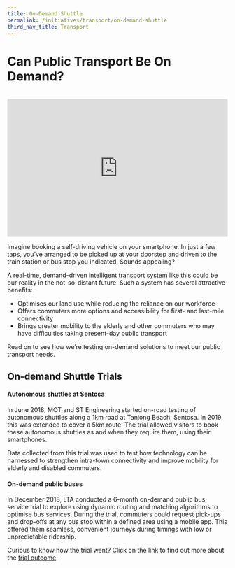 ```yaml
---
title: On-Demand Shuttle
permalink: /initiatives/transport/on-demand-shuttle
third_nav_title: Transport
---
```

# Can Public Transport Be On Demand?
<br>

<iframe width="100%" height="315" src="https://www.youtube.com/embed/1bCUGp4rlQI" frameborder="0" allow="accelerometer; autoplay; clipboard-write; encrypted-media; gyroscope; picture-in-picture" allowfullscreen></iframe>

Imagine booking a self-driving vehicle on your smartphone. In just a few taps, you’ve arranged to be picked up at your doorstep and driven to the train station or bus stop you indicated. Sounds appealing?

A real-time, demand-driven intelligent transport system like this could be our reality in the not-so-distant future. Such a system has several attractive benefits:
* Optimises our land use while reducing the reliance on our workforce
* Offers commuters more options and accessibility for first- and last-mile connectivity
* Brings greater mobility to the elderly and other commuters who may have difficulties taking present-day public transport

Read on to see how we’re testing on-demand solutions to meet our public transport needs.

##   On-demand Shuttle Trials

#### Autonomous shuttles at Sentosa
  
In June 2018, MOT and ST Engineering started on-road testing of autonomous shuttles along a 1km road at Tanjong Beach, Sentosa. In 2019, this was extended to cover a 5km route. The trial allowed visitors to book these autonomous shuttles as and when they require them, using their smartphones.

Data collected from this trial was used to test how technology can be harnessed to strengthen intra-town connectivity and improve mobility for elderly and disabled commuters.

#### On-demand public buses

In December 2018, LTA conducted a 6-month on-demand public bus service trial to explore using dynamic routing and matching algorithms to optimise bus services. During the trial, commuters could request pick-ups and drop-offs at any bus stop within a defined area using a mobile app. This offered them seamless, convenient journeys during timings with low or unpredictable ridership.

Curious to know how the trial went? Click on the link to find out more about the <a href="https://www.lta.gov.sg/content/ltagov/en/newsroom/2019/5/2/conclusion-of-trial-for-on-demand-public-buses.html" target="_blank"> trial outcome</a>.